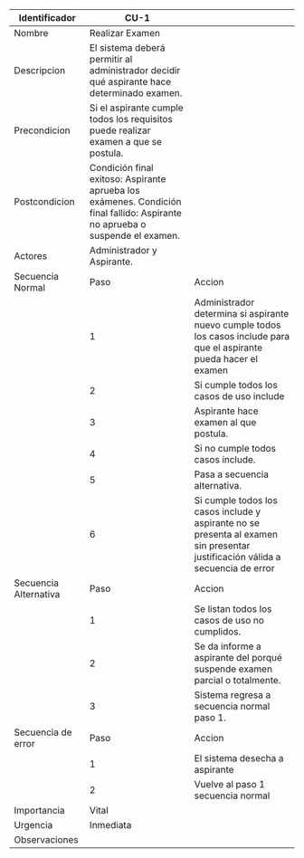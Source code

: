 | Identificador         | CU-1                                                                                                                         |                                                                                                                                |
|-----------------------|------------------------------------------------------------------------------------------------------------------------------|--------------------------------------------------------------------------------------------------------------------------------|
| Nombre                | Realizar Examen                                                                                                              |                                                                                                                                |
| Descripcion           | El sistema deberá permitir al administrador decidir qué aspirante hace determinado examen.                                   |                                                                                                                                |
| Precondicion          | Si el aspirante cumple todos los requisitos puede realizar examen a que se postula.                                          |                                                                                                                                |
| Postcondicion         | Condición final exitoso: Aspirante aprueba los exámenes. Condición final fallido: Aspirante no aprueba o suspende el examen. |                                                                                                                                |
| Actores               | Administrador y Aspirante.                                                                                                   |                                                                                                                                |
| Secuencia Normal      | Paso                                                                                                                         | Accion                                                                                                                         |
|                       | 1                                                                                                                            | Administrador determina si aspirante nuevo cumple todos los casos include para que el aspirante pueda hacer el examen          |
|                       | 2                                                                                                                            | Si cumple todos los casos de uso include                                                                                       |
|                       | 3                                                                                                                            | Aspirante hace examen al que postula.                                                                                          |
|                       | 4                                                                                                                            | Si no cumple todos casos include.                                                                                              |
|                       | 5                                                                                                                            | Pasa a secuencia alternativa.                                                                                                  |
|                       | 6                                                                                                                            | Si cumple todos los casos include y aspirante no se presenta al examen sin presentar justificación válida a secuencia de error |
| Secuencia Alternativa | Paso                                                                                                                         | Accion                                                                                                                         |
|                       | 1                                                                                                                            | Se listan todos los casos de uso no cumplidos.                                                                                 |
|                       | 2                                                                                                                            | Se da informe a aspirante del porqué suspende examen parcial o totalmente.                                                     |
|                       | 3                                                                                                                            | Sistema regresa a secuencia normal paso 1.                                                                                     |
| Secuencia de error    | Paso                                                                                                                         | Accion                                                                                                                         |
|                       | 1                                                                                                                            | El sistema desecha a aspirante                                                                                                 |
|                       | 2                                                                                                                            | Vuelve al paso 1 secuencia normal                                                                                              |
| Importancia           | Vital                                                                                                                        |                                                                                                                                |
| Urgencia              | Inmediata                                                                                                                    |                                                                                                                                |
| Observaciones         |                                                                                                                              |                                                                                                                                |
